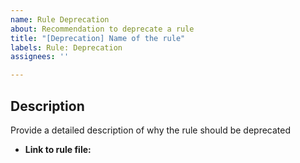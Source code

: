 ```yaml
---
name: Rule Deprecation
about: Recommendation to deprecate a rule
title: "[Deprecation] Name of the rule"
labels: Rule: Deprecation
assignees: ''

---
```


## Description

Provide a detailed description of why the rule should be deprecated

- **Link to rule file:**
